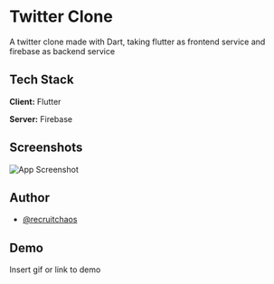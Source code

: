 
# Twitter Clone

A twitter clone made with Dart, taking flutter as frontend service and firebase as backend service






## Tech Stack

**Client:** Flutter

**Server:** Firebase


## Screenshots

![App Screenshot](assets/icon.svg)


## Author

- [@recruitchaos](https://www.github.com/recruitchaos)


## Demo

Insert gif or link to demo

